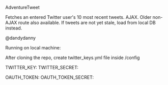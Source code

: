 AdventureTweet

Fetches an entered Twitter user's 10 most recent tweets.
AJAX. Older non-AJAX route also available.
If tweets are not yet stale, load from local DB instead.

@dandydanny

Running on local machine:

After cloning the repo, create twitter_keys.yml file inside /config

TWITTER_KEY:
TWITTER_SECRET:

OAUTH_TOKEN:
OAUTH_TOKEN_SECRET:
